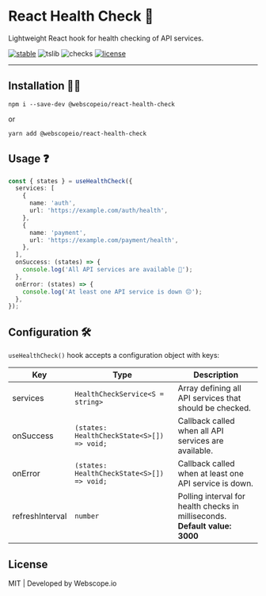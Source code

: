 # React Health Check 🏥

Lightweight React hook for health checking of API services.

[![stable](https://badgen.net/npm/v/@webscopeio/react-health-check)](https://www.npmjs.com/package/@webscopeio/react-health-check)
![tslib](https://badgen.net/npm/types/tslib)
![checks](https://badgen.net/github/checks/webscopeio/react-health-check)
[![license](https://badgen.now.sh/badge/license/MIT)](./LICENSE)

---

## Installation 🧑‍🔧

```
npm i --save-dev @webscopeio/react-health-check
```

or

```
yarn add @webscopeio/react-health-check
```

## Usage ❓

```ts
const { states } = useHealthCheck({
  services: [
    {
      name: 'auth',
      url: 'https://example.com/auth/health',
    },
    {
      name: 'payment',
      url: 'https://example.com/payment/health',
    },
  ],
  onSuccess: (states) => {
    console.log('All API services are available 🎉');
  },
  onError: (states) => {
    console.log('At least one API service is down 😔');
  },
});
```

## Configuration 🛠

`useHealthCheck()` hook accepts a configuration object with keys:

| Key             | Type                                       | Description                                                                      |
| --------------- | ------------------------------------------ | -------------------------------------------------------------------------------- |
| services        | `HealthCheckService<S = string>`           | Array defining all API services that should be checked.                          |
| onSuccess       | `(states: HealthCheckState<S>[]) => void;` | Callback called when all API services are available.                             |
| onError         | `(states: HealthCheckState<S>[]) => void;` | Callback called when at least one API service is down.                           |
| refreshInterval | `number`                                   | Polling interval for health checks in milliseconds. <br> **Default value: 3000** |

## License

MIT | Developed by Webscope.io

